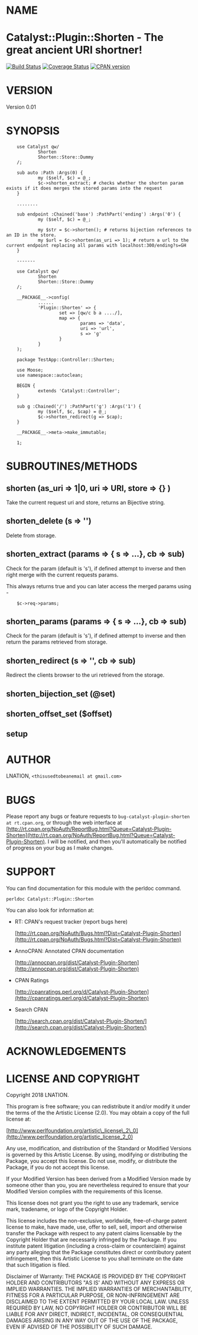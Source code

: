 # NAME

Catalyst::Plugin::Shorten - The great ancient URI shortner!
========================
[![Build Status](https://travis-ci.org/ThisUsedToBeAnEmail/Catalyst-Plugin-Shorten.svg?branch=master)](https://travis-ci.org/ThisUsedToBeAnEmail/Catalyst-Plugin-Shorten)
[![Coverage Status](https://coveralls.io/repos/ThisUsedToBeAnEmail/Catalyst-Plugin-Shorten/badge.svg?branch=master)](https://coveralls.io/r/ThisUsedToBeAnEmail/Catalyst-Plugin-Shorten?branch=master)
[![CPAN version](https://badge.fury.io/pl/Catalyst-Plugin-Shorten.svg)](https://metacpan.org/pod/Catalyst-Plugin-Shorten)


# VERSION

Version 0.01

# SYNOPSIS

        use Catalyst qw/
                Shorten
                Shorten::Store::Dummy
        /;

        sub auto :Path :Args(0) {
                my ($self, $c) = @_;
                $c->shorten_extract; # checks whether the shorten param exists if it does merges the stored params into the request
        }
        
        ........

        sub endpoint :Chained('base') :PathPart('ending') :Args('0') {
                my ($self, $c) = @_;

                my $str = $c->shorten(); # returns bijection references to an ID in the store.
                my $url = $c->shorten(as_uri => 1); # return a url to the current endpoint replacing all params with localhost:300/ending?s=GH
        }
        
        -------

        use Catalyst qw/
                Shorten
                Shorten::Store::Dummy
        /;
        
        __PACKAGE__->config(
                ......
                'Plugin::Shorten' => {
                        set => [qw/c b a ..../],
                        map => {
                                params => 'data',
                                uri => 'url',
                                s => 'g'
                        }
                }
        );

        package TestApp::Controller::Shorten;

        use Moose;
        use namespace::autoclean;

        BEGIN {
                extends 'Catalyst::Controller';
        }
                
        sub g :Chained('/') :PathPart('g') :Args('1') {
                my ($self, $c, $cap) = @_;
                $c->shorten_redirect(g => $cap);
        }

        __PACKAGE__->meta->make_immutable;

        1;

# SUBROUTINES/METHODS

## shorten (as\_uri => 1|0, uri => URI, store => {} )

Take the current request uri and store, returns an Bijective string.

## shorten\_delete (s => '')

Delete from storage.

## shorten\_extract (params => { s => ...}, cb => sub)

Check for the param (default is 's'), if defined attempt to inverse and then right merge with the current requests params.

This always returns true and you can later access the merged params using - 

        $c->req->params;

## shorten\_params (params => { s => ...}, cb => sub)

Check for the param (default is 's'), if defined attempt to inverse and then return the params retrieved from storage.

## shorten\_redirect (s => '', cb => sub)

Redirect the clients browser to the uri retrieved from the storage.

## shorten\_bijection\_set (@set)

## shorten\_offset\_set ($offset)

## setup

# AUTHOR

LNATION, `<thisusedtobeanemail at gmail.com>`

# BUGS

Please report any bugs or feature requests to `bug-catalyst-plugin-shorten at rt.cpan.org`, or through
the web interface at [http://rt.cpan.org/NoAuth/ReportBug.html?Queue=Catalyst-Plugin-Shorten](http://rt.cpan.org/NoAuth/ReportBug.html?Queue=Catalyst-Plugin-Shorten).  I will be notified, and then you'll
automatically be notified of progress on your bug as I make changes.

# SUPPORT

You can find documentation for this module with the perldoc command.

    perldoc Catalyst::Plugin::Shorten

You can also look for information at:

- RT: CPAN's request tracker (report bugs here)

    [http://rt.cpan.org/NoAuth/Bugs.html?Dist=Catalyst-Plugin-Shorten](http://rt.cpan.org/NoAuth/Bugs.html?Dist=Catalyst-Plugin-Shorten)

- AnnoCPAN: Annotated CPAN documentation

    [http://annocpan.org/dist/Catalyst-Plugin-Shorten](http://annocpan.org/dist/Catalyst-Plugin-Shorten)

- CPAN Ratings

    [http://cpanratings.perl.org/d/Catalyst-Plugin-Shorten](http://cpanratings.perl.org/d/Catalyst-Plugin-Shorten)

- Search CPAN

    [http://search.cpan.org/dist/Catalyst-Plugin-Shorten/](http://search.cpan.org/dist/Catalyst-Plugin-Shorten/)

# ACKNOWLEDGEMENTS

# LICENSE AND COPYRIGHT

Copyright 2018 LNATION.

This program is free software; you can redistribute it and/or modify it
under the terms of the the Artistic License (2.0). You may obtain a
copy of the full license at:

[http://www.perlfoundation.org/artistic\_license\_2\_0](http://www.perlfoundation.org/artistic_license_2_0)

Any use, modification, and distribution of the Standard or Modified
Versions is governed by this Artistic License. By using, modifying or
distributing the Package, you accept this license. Do not use, modify,
or distribute the Package, if you do not accept this license.

If your Modified Version has been derived from a Modified Version made
by someone other than you, you are nevertheless required to ensure that
your Modified Version complies with the requirements of this license.

This license does not grant you the right to use any trademark, service
mark, tradename, or logo of the Copyright Holder.

This license includes the non-exclusive, worldwide, free-of-charge
patent license to make, have made, use, offer to sell, sell, import and
otherwise transfer the Package with respect to any patent claims
licensable by the Copyright Holder that are necessarily infringed by the
Package. If you institute patent litigation (including a cross-claim or
counterclaim) against any party alleging that the Package constitutes
direct or contributory patent infringement, then this Artistic License
to you shall terminate on the date that such litigation is filed.

Disclaimer of Warranty: THE PACKAGE IS PROVIDED BY THE COPYRIGHT HOLDER
AND CONTRIBUTORS "AS IS' AND WITHOUT ANY EXPRESS OR IMPLIED WARRANTIES.
THE IMPLIED WARRANTIES OF MERCHANTABILITY, FITNESS FOR A PARTICULAR
PURPOSE, OR NON-INFRINGEMENT ARE DISCLAIMED TO THE EXTENT PERMITTED BY
YOUR LOCAL LAW. UNLESS REQUIRED BY LAW, NO COPYRIGHT HOLDER OR
CONTRIBUTOR WILL BE LIABLE FOR ANY DIRECT, INDIRECT, INCIDENTAL, OR
CONSEQUENTIAL DAMAGES ARISING IN ANY WAY OUT OF THE USE OF THE PACKAGE,
EVEN IF ADVISED OF THE POSSIBILITY OF SUCH DAMAGE.
